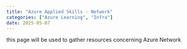 ```yaml
---
title: "Azure Applied Skills - Network"
categories: ["Azure Learning", "Infra"]
date: 2025-05-07
---
```


this page will be used to gather resources concerning Azure Network